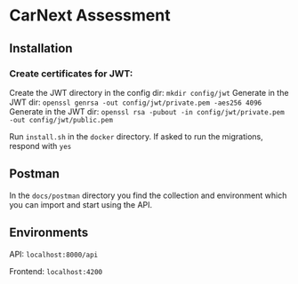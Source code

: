 # CarNext Assessment

## Installation

### Create certificates for JWT:
Create the JWT directory in the config dir: `mkdir config/jwt`
Generate in the JWT dir: `openssl genrsa -out config/jwt/private.pem -aes256 4096`
Generate in the JWT dir:  `openssl rsa -pubout -in config/jwt/private.pem -out config/jwt/public.pem`


Run `install.sh` in the `docker` directory.
If asked to run the migrations, respond with `yes`

## Postman
In the `docs/postman` directory you find the collection and environment which you can import and start using the API.

## Environments
API: `localhost:8000/api`

Frontend: `localhost:4200`